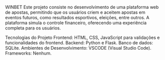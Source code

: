 WINBET
Este projeto consiste no desenvolvimento de uma plataforma web de apostas, permitindo que os usuários criem e aceitem apostas em eventos futuros, como resultados esportivos, eleições, entre outros. A plataforma simula o controle financeiro, oferecendo uma experiência completa para os usuários.

Tecnologias do Projeto
Frontend: HTML, CSS, JavaScript para validações e funcionalidades do frontend.
Backend: Python e Flask.
Banco de dados: SQLite.
Ambientes de Desenvolvimento: VSCODE (Visual Studio Code).
Frameworks: Nenhum.
